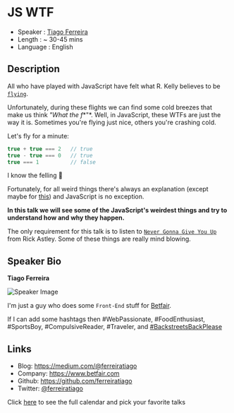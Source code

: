 JS WTF
========================

* Speaker   : [Tiago Ferreira](https://pixels.camp/ferreiratiago)
* Length    : ~ 30-45 mins
* Language  : English

Description
-----------

All who have played with JavaScript have felt what R. Kelly believes to be [`flying`](https://www.youtube.com/watch?v=GIQn8pab8Vc).

Unfortunately, during these flights we can find some cold breezes that make us think *"What the f**"*. Well, in JavaScript, these WTFs are just the way it is. Sometimes you're flying just nice, others you're crashing cold.

Let's fly for a minute:
```js
true + true === 2   // true
true - true === 0   // true
true === 1          // false
```
I know the felling :shit:

Fortunately, for all weird things there's always an explanation (except maybe for [this](https://www.youtube.com/watch?v=o1eHKf-dMwo)) and JavaScript is no exception.

**In this talk we will see some of the JavaScript's weirdest things and try to understand how and why they happen.**

The only requirement for this talk is to listen to [`Never Gonna Give You Up`](https://www.youtube.com/watch?v=dQw4w9WgXcQ) from Rick Astley. Some of these things are really mind blowing.

Speaker Bio
-----------

**Tiago Ferreira**

![Speaker Image](https://avatars3.githubusercontent.com/u/3806676?v=4&s=460)

I'm just a guy who does some `Front-End` stuff for [Betfair](https://twitter.com/@betfair).

If I can add some hashtags then #WebPassionate, #FoodEnthusiast, #SportsBoy, #CompulsiveReader, #Traveler, and [#BackstreetsBackPlease](https://youtu.be/h4QLZTW8W-I?t=45s)

Links
-----

* Blog: https://medium.com/@ferreiratiago
* Company: https://www.betfair.com
* Github: https://github.com/ferreiratiago
* Twitter: [@ferreiratiago](https://twitter.com/ferreiratiago)

Click [here][1] to see the full calendar and pick your favorite talks

[1]: https://pixels.camp/schedule/
